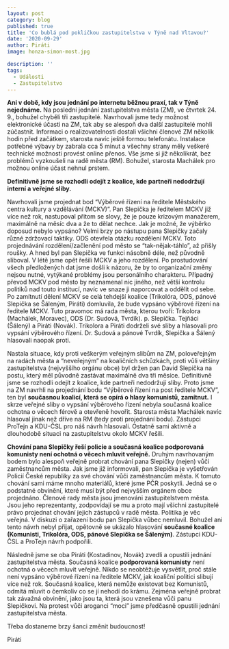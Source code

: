 ```yaml
---
layout: post
category: blog
published: true
title: 'Co bublá pod pokličkou zastupitelstva v Týně nad Vltavou?'
date: '2020-09-29'
author: Piráti
image: honza-simon-most.jpg

description: ''
tags:
  - Události
  - Zastupitelstvo
---
```

**Ani v době, kdy jsou jednání po internetu běžnou praxí, tak v Týně nejednáme.**
Na poslední jednání zastupitelstva města (ZM), ve čtvrtek 24. 9., bohužel chyběli tři zastupitelé.
Navrhovali jsme tedy možnost elektronické účasti na ZM, tak aby se alespoň dva další zastupitelé mohli zúčastnit. Informaci o realizovatelnosti dostali všichni členové ZM několik hodin před začátkem, starosta navíc ještě formou telefonátu. Instalace potřebné výbavy by zabrala cca 5 minut a všechny strany měly veškeré technické možnosti provést online přenos. Vše jsme si již několikrát, bez problémů vyzkoušeli na radě města (RM). Bohužel, starosta Machálek pro možnou online účast nehnul prstem.

**Definitivně jsme se rozhodli odejít z koalice, kde partneři nedodržují interní a veřejné sliby.**

Navrhovali jsme projednat bod “Výběrové řízení na ředitele Městského centra kultury a vzdělávání (MCKV)”. Pan Slepička je ředitelem MCKV již více než rok, nastupoval přitom se slovy, že je pouze krizovým manažerem, maximálně na měsíc dva a že to dělat nechce. Jak je možné, že výběrko doposud nebylo vypsáno? Velmi brzy po nástupu pana Slepičky začaly různé zdržovací taktiky. ODS otevřela otázku rozdělení MCKV. Toto projednávání rozdělení/začlenění pod město se “tak-nějak-táhlo”, až přišly roušky. A hned byl pan Slepička ve funkci násobně déle, než původně sliboval.
   V létě jsme opět řešili MCKV a jeho rozdělení. Po prostudování všech předložených dat jsme došli k názoru, že by to organizační změny nejsou nutné, vytýkané problémy jsou personálního charakteru. Případný převod MCKV pod město by neznamenal nic jiného, než větší kontrolu politiků nad touto institucí, navíc ve snaze ji naporcovat a oddělit od sebe. Po zamítnutí dělení MCKV se celá tehdejší koalice (Trikolóra, ODS, pánové Slepička se Šáleným, Piráti) domluvila, že bude vypsáno výběrové řízení na ředitele MCKV. Tuto pravomoc má rada města, kterou tvoří: Trikolora (Machálek, Moravec), ODS (Dr. Sudová, Tvrdík). p. Slepička. Tejňáci (Šálený) a Piráti (Novák). Trikolora a Piráti dodrželi své sliby a hlasovali pro vypsání výběrového řízení. Dr. Sudová a pánové Tvrdík, Slepička a Šálený hlasovali naopak proti.

   Nastala situace, kdy proti veškerým veřejným slibům na ZM, poloveřejným na radách  města a “neveřejným” na koaličních schůzkách, proti vůli většiny zastupitelstva (nejvyššího orgánu obce) byl držen pan David Slepička na postu, který měl původně zastávat maximálně dva tři měsíce. Definitivně jsme se rozhodli odejít z koalice, kde partneři nedodržují sliby.
Proto jsme na ZM navrhli na projednání bodu “Výběrové řízení na post ředitele MCKV”, ten byl **současnou koalicí, která se opírá o hlasy komunistů, zamítnut.** I skrze veřejné sliby o vypsání výběrového řízení nebyla současná koalice ochotna o věcech férově a otevřeně hovořit. Starosta města Machálek navíc hlasoval jinak než dříve na RM (tedy proti projednání bodu). Zástupci ProTejn a KDU-ČSL pro náš návrh hlasovali. Ostatně sami aktivně a dlouhodobě situaci na zastupitelstvu okolo MCKV řešili.

**Chování pana Slepičky řeší policie a současná koalice podporovaná komunisty není ochotná o věcech mluvit veřejně.**
Druhým navrhovaným bodem bylo alespoň veřejně probrat chování pana Slepičky (nejen) vůči zaměstnancům města. Jak jsme již informovali, pan Slepička je vyšetřován Policií České republiky za své chování vůči zaměstnancům města. K tomuto chování sami máme mnoho materiálů, které jsme PČR poskytli. Jedná se o podstatné obvinění, které musí být před nejvyšším orgánem obce projednáno. Členové rady města jsou jmenováni zastupitelstvem města. Jsou jeho reprezentanty, zodpovídají se mu a proto mají všichni zastupitelé právo projednat chování jejich zástupců v radě města. Politika je věc veřejná. V diskuzi o zařazení bodu pan Slepička vůbec nemluvil. Bohužel ani tento návrh nebyl přijat, opětovně se ukázalo hlasování **současné koalice (Komunisti, Trikolóra, ODS, pánové Slepička se Šáleným)**. Zástupci KDU-ČSL a ProTejn návrh podpořili.

Následně jsme se oba Piráti (Kostadinov, Novák) zvedli a opustili jednání zastupitelstva města. Současná koalice **podporovaná komunisty** není ochotná o věcech mluvit veřejně. Nikdo se neobtěžuje vysvětlit, proč stále není vypsáno výběrové řízení na ředitele MCKV, jak koaliční politici slibují více než rok. Současná koalice, která nemůže existovat bez Komunistů, odmítá mluvit o čemkoliv co se jí nehodí do krámu. Zejména veřejně probrat tak závažná obvinění, jako jsou ta, která jsou vznešena vůči panu Slepičkovi. Na protest vůči aroganci “moci” jsme předčasně opustili jednání zastupitelstva města.

Třeba dostaneme brzy šanci změnit budoucnost!

Piráti

